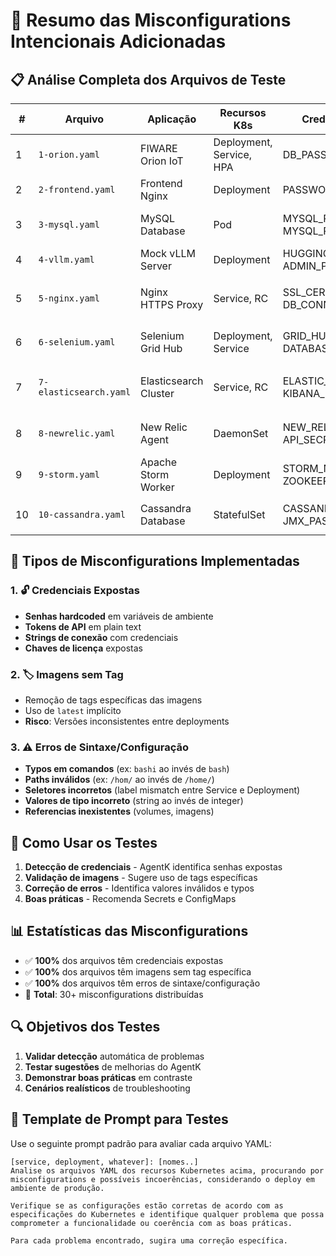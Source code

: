 # 🚨 Resumo das Misconfigurations Intencionais Adicionadas

## 📋 Análise Completa dos Arquivos de Teste

| # | Arquivo | Aplicação | Recursos K8s | Credenciais Expostas | Imagem sem Tag | Erro de Sintaxe |
|---|---------|-----------|-------------|---------------------|----------------|-----------------|
| 1 | `1-orion.yaml` | FIWARE Orion IoT | Deployment, Service, HPA | DB_PASSWORD, API_KEY | fiware/orion-ld | `app: orionlds` (app selector inválido) |
| 2 | `2-frontend.yaml` | Frontend Nginx | Deployment | PASSWORD_SERVICE_HOST | nginx | Imagem `nginxs` inválida |
| 3 | `3-mysql.yaml` | MySQL Database | Pod | MYSQL_ROOT_PASSWORD, MYSQL_PASSWORD | my-sql | Imagem inválida: `my-sql` (não existe) |
| 4 | `4-vllm.yaml` | Mock vLLM Server | Deployment | HUGGING_FACE_HUB_TOKEN, ADMIN_PASSWORD | python:3.9-slim | Comando `python5` inválido |
| 5 | `5-nginx.yaml` | Nginx HTTPS Proxy | Service, RC | SSL_CERT_PASSWORD, DB_CONNECTION | ymqytw/nginxhttps | `command: ["/hom/auto-reload...]` (path inválido) |
| 6 | `6-selenium.yaml` | Selenium Grid Hub | Deployment, Service | GRID_HUB_PASSWORD, DATABASE_URL | selenium/hub | Selector: `sellenium-hub` (typo) |
| 7 | `7-elasticsearch.yaml` | Elasticsearch Cluster | Service, RC | ELASTIC_PASSWORD, KIBANA_PASSWORD | quay.io/pires/docker-elasticsearch-kubernetes | Path: `/variavel/run` (typo em /var/run) |
| 8 | `8-newrelic.yaml` | New Relic Agent | DaemonSet | NEW_RELIC_LICENSE_KEY, API_SECRET | newrelic/nrsysmond | Command: `"bashi"` (typo em bash) |
| 9 | `9-storm.yaml` | Apache Storm Worker | Deployment | STORM_NIMBUS_PASSWORD, ZOOKEEPER_AUTH | mattf/storm-trabalhador | Container name: `storm-worke` (truncado) |
| 10 | `10-cassandra.yaml` | Cassandra Database | StatefulSet | CASSANDRA_PASSWORD, JMX_PASSWORD | gcr.io/google-samples/cassandra | ReadinessProbe: `/binario/bash` (typo em /bin) |

## 🎯 Tipos de Misconfigurations Implementadas

### 1. 🔓 **Credenciais Expostas**
- **Senhas hardcoded** em variáveis de ambiente
- **Tokens de API** em plain text
- **Strings de conexão** com credenciais
- **Chaves de licença** expostas

### 2. 🏷️ **Imagens sem Tag**
- Remoção de tags específicas das imagens
- Uso de `latest` implícito
- **Risco**: Versões inconsistentes entre deployments

### 3. ⚠️ **Erros de Sintaxe/Configuração**
- **Typos em comandos** (ex: `bashi` ao invés de `bash`)
- **Paths inválidos** (ex: `/hom/` ao invés de `/home/`)
- **Seletores incorretos** (label mismatch entre Service e Deployment)
- **Valores de tipo incorreto** (string ao invés de integer)
- **Referencias inexistentes** (volumes, imagens)

## 🎯 **Como Usar os Testes**

1. **Detecção de credenciais** - AgentK identifica senhas expostas
2. **Validação de imagens** - Sugere uso de tags específicas  
3. **Correção de erros** - Identifica valores inválidos e typos
4. **Boas práticas** - Recomenda Secrets e ConfigMaps

## 📊 **Estatísticas das Misconfigurations**

- ✅ **100%** dos arquivos têm credenciais expostas  
- ✅ **100%** dos arquivos têm imagens sem tag específica
- ✅ **100%** dos arquivos têm erros de sintaxe/configuração
- 🎯 **Total**: 30+ misconfigurations distribuídas

## 🔍 **Objetivos dos Testes**

1. **Validar detecção** automática de problemas
2. **Testar sugestões** de melhorias do AgentK  
3. **Demonstrar boas práticas** em contraste
4. **Cenários realísticos** de troubleshooting

## 💬 **Template de Prompt para Testes**

Use o seguinte prompt padrão para avaliar cada arquivo YAML:

```
[service, deployment, whatever]: [nomes..]
Analise os arquivos YAML dos recursos Kubernetes acima, procurando por misconfigurations e possíveis incoerências, considerando o deploy em ambiente de produção.

Verifique se as configurações estão corretas de acordo com as especificações do Kubernetes e identifique qualquer problema que possa comprometer a funcionalidade ou coerência com as boas práticas.

Para cada problema encontrado, sugira uma correção específica.
```